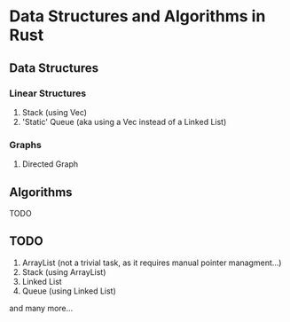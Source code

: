 # Data Structures and Algorithms in Rust
## Data Structures
### Linear Structures
1. Stack (using Vec)
2. 'Static' Queue (aka using a Vec instead of a Linked List)
### Graphs
1. Directed Graph
## Algorithms
TODO
## TODO
1. ArrayList (not a trivial task, as it requires manual pointer managment...)
2. Stack (using ArrayList)
2. Linked List
3. Queue (using Linked List)

and many more...